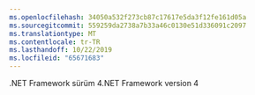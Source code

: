 ```yaml
---
ms.openlocfilehash: 34050a532f273cb87c17617e5da3f12fe161d05a
ms.sourcegitcommit: 559259da2738a7b33a46c0130e51d336091c2097
ms.translationtype: MT
ms.contentlocale: tr-TR
ms.lasthandoff: 10/22/2019
ms.locfileid: "65671683"
---
```

<span data-ttu-id="3e00e-101">.NET Framework sürüm 4</span><span class="sxs-lookup"><span data-stu-id="3e00e-101">.NET Framework version 4</span></span>
